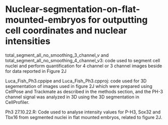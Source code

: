 # Nuclear-segmentation-on-flat-mounted-embryos for outputting cell coordinates and nuclear intensities


total_segment_all_no_smoothing_3_channel_v and total_segment_all_no_smoothing_4_channel_v3: code used to segment cell nuclei and perform quantification for 4 channel or 3 channel images beside for data reported in Figure 2J


Luca_Fish_Ph3.cppipe and Luca_Fish_Ph3.cpproj: code used for 3D segementation of images used in figure 2J which were prepared using CellPose and Trackmate as described in the methods section, and the PH-3 channel signal was analyzed in 3D using the 3D segmentation in CellProfiler. 


Ph3 27.10.22.R: Code used to analyse intensity values for P-H3, Sox32 and Tbx16 from segmented nuclei in flat mounted embryos, related to figure 2J.
